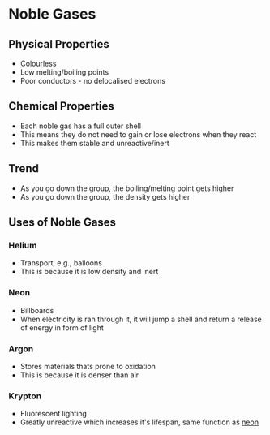 # Noble Gases

## Physical Properties

- Colourless
- Low melting/boiling points
- Poor conductors - no delocalised electrons

## Chemical Properties

- Each noble gas has a full outer shell
- This means they do not need to gain or lose electrons when they react
- This makes them stable and unreactive/inert

## Trend

- As you go down the group, the boiling/melting point gets higher
- As you go down the group, the density gets higher

## Uses of Noble Gases

### Helium

- Transport, e.g., balloons
- This is because it is low density and inert

### Neon

- Billboards
- When electricity is ran through it, it will jump a shell and return a release of energy in form of light

### Argon

- Stores materials thats prone to oxidation
- This is because it is denser than air

### Krypton

- Fluorescent lighting
- Greatly unreactive which increases it's lifespan, same function as [neon](#neon)
